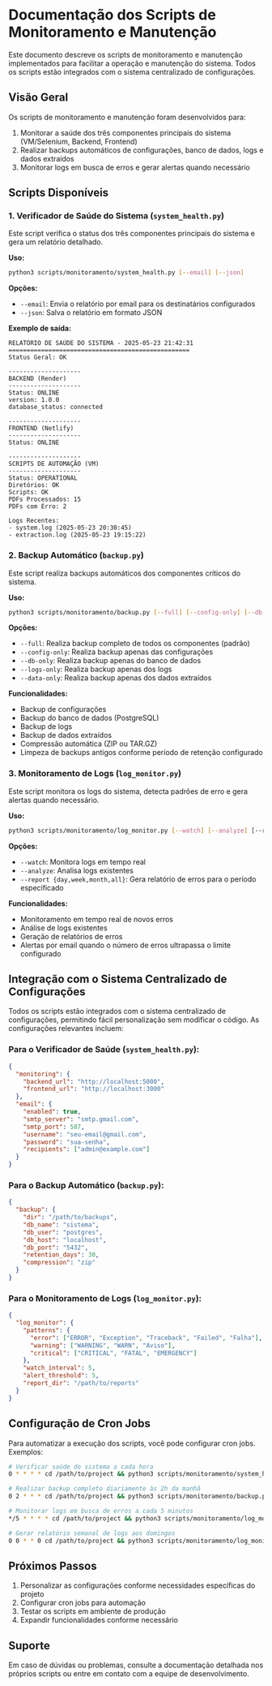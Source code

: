 # Documentação dos Scripts de Monitoramento e Manutenção

Este documento descreve os scripts de monitoramento e manutenção implementados para facilitar a operação e manutenção do sistema. Todos os scripts estão integrados com o sistema centralizado de configurações.

## Visão Geral

Os scripts de monitoramento e manutenção foram desenvolvidos para:

1. Monitorar a saúde dos três componentes principais do sistema (VM/Selenium, Backend, Frontend)
2. Realizar backups automáticos de configurações, banco de dados, logs e dados extraídos
3. Monitorar logs em busca de erros e gerar alertas quando necessário

## Scripts Disponíveis

### 1. Verificador de Saúde do Sistema (`system_health.py`)

Este script verifica o status dos três componentes principais do sistema e gera um relatório detalhado.

**Uso:**
```bash
python3 scripts/monitoramento/system_health.py [--email] [--json]
```

**Opções:**
- `--email`: Envia o relatório por email para os destinatários configurados
- `--json`: Salva o relatório em formato JSON

**Exemplo de saída:**
```
RELATÓRIO DE SAÚDE DO SISTEMA - 2025-05-23 21:42:31
==================================================
Status Geral: OK

--------------------
BACKEND (Render)
--------------------
Status: ONLINE
version: 1.0.0
database_status: connected

--------------------
FRONTEND (Netlify)
--------------------
Status: ONLINE

--------------------
SCRIPTS DE AUTOMAÇÃO (VM)
--------------------
Status: OPERATIONAL
Diretórios: OK
Scripts: OK
PDFs Processados: 15
PDFs com Erro: 2

Logs Recentes:
- system.log (2025-05-23 20:30:45)
- extraction.log (2025-05-23 19:15:22)
```

### 2. Backup Automático (`backup.py`)

Este script realiza backups automáticos dos componentes críticos do sistema.

**Uso:**
```bash
python3 scripts/monitoramento/backup.py [--full] [--config-only] [--db-only] [--logs-only] [--data-only]
```

**Opções:**
- `--full`: Realiza backup completo de todos os componentes (padrão)
- `--config-only`: Realiza backup apenas das configurações
- `--db-only`: Realiza backup apenas do banco de dados
- `--logs-only`: Realiza backup apenas dos logs
- `--data-only`: Realiza backup apenas dos dados extraídos

**Funcionalidades:**
- Backup de configurações
- Backup do banco de dados (PostgreSQL)
- Backup de logs
- Backup de dados extraídos
- Compressão automática (ZIP ou TAR.GZ)
- Limpeza de backups antigos conforme período de retenção configurado

### 3. Monitoramento de Logs (`log_monitor.py`)

Este script monitora os logs do sistema, detecta padrões de erro e gera alertas quando necessário.

**Uso:**
```bash
python3 scripts/monitoramento/log_monitor.py [--watch] [--analyze] [--report {day,week,month,all}]
```

**Opções:**
- `--watch`: Monitora logs em tempo real
- `--analyze`: Analisa logs existentes
- `--report {day,week,month,all}`: Gera relatório de erros para o período especificado

**Funcionalidades:**
- Monitoramento em tempo real de novos erros
- Análise de logs existentes
- Geração de relatórios de erros
- Alertas por email quando o número de erros ultrapassa o limite configurado

## Integração com o Sistema Centralizado de Configurações

Todos os scripts estão integrados com o sistema centralizado de configurações, permitindo fácil personalização sem modificar o código. As configurações relevantes incluem:

### Para o Verificador de Saúde (`system_health.py`):
```json
{
  "monitoring": {
    "backend_url": "http://localhost:5000",
    "frontend_url": "http://localhost:3000"
  },
  "email": {
    "enabled": true,
    "smtp_server": "smtp.gmail.com",
    "smtp_port": 587,
    "username": "seu-email@gmail.com",
    "password": "sua-senha",
    "recipients": ["admin@example.com"]
  }
}
```

### Para o Backup Automático (`backup.py`):
```json
{
  "backup": {
    "dir": "/path/to/backups",
    "db_name": "sistema",
    "db_user": "postgres",
    "db_host": "localhost",
    "db_port": "5432",
    "retention_days": 30,
    "compression": "zip"
  }
}
```

### Para o Monitoramento de Logs (`log_monitor.py`):
```json
{
  "log_monitor": {
    "patterns": {
      "error": ["ERROR", "Exception", "Traceback", "Failed", "Falha"],
      "warning": ["WARNING", "WARN", "Aviso"],
      "critical": ["CRITICAL", "FATAL", "EMERGENCY"]
    },
    "watch_interval": 5,
    "alert_threshold": 5,
    "report_dir": "/path/to/reports"
  }
}
```

## Configuração de Cron Jobs

Para automatizar a execução dos scripts, você pode configurar cron jobs. Exemplos:

```bash
# Verificar saúde do sistema a cada hora
0 * * * * cd /path/to/project && python3 scripts/monitoramento/system_health.py --json

# Realizar backup completo diariamente às 2h da manhã
0 2 * * * cd /path/to/project && python3 scripts/monitoramento/backup.py --full

# Monitorar logs em busca de erros a cada 5 minutos
*/5 * * * * cd /path/to/project && python3 scripts/monitoramento/log_monitor.py --analyze

# Gerar relatório semanal de logs aos domingos
0 0 * * 0 cd /path/to/project && python3 scripts/monitoramento/log_monitor.py --report week
```

## Próximos Passos

1. Personalizar as configurações conforme necessidades específicas do projeto
2. Configurar cron jobs para automação
3. Testar os scripts em ambiente de produção
4. Expandir funcionalidades conforme necessário

## Suporte

Em caso de dúvidas ou problemas, consulte a documentação detalhada nos próprios scripts ou entre em contato com a equipe de desenvolvimento.
